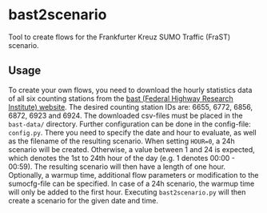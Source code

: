 # bast2scenario
Tool to create flows for the Frankfurter Kreuz SUMO Traffic (FraST) scenario.

## Usage
To create your own flows, you need to download the hourly statistics data of all six counting stations from the [bast (Federal Highway Research Institute) website](https://www.bast.de/DE/Verkehrstechnik/Fachthemen/v2-verkehrszaehlung/zaehl_node.html).
The desired counting station IDs are: 6655, 6772, 6856, 6872, 6923 and 6924.
The downloaded csv-files must be placed in the `bast-data/` directory.
Further configuration can be done in the config-file: `config.py`.
There you need to specify the date and hour to evaluate, as well as the filename of the resulting scenario.
When setting `HOUR=0`, a 24h scenario will be created.
Otherwise, a value between 1 and 24 is expected, which denotes the 1st to 24th hour of the day (e.g. 1 denotes 00:00 - 00:59).
The resulting scenario will then have a length of one hour.
Optionally, a warmup time, additional flow parameters or modification to the sumocfg-file can be specified.
In case of a 24h scenario, the warmup time will only be added to the first hour.
Executing `bast2scenario.py` will then create a scenario for the given date and time.
